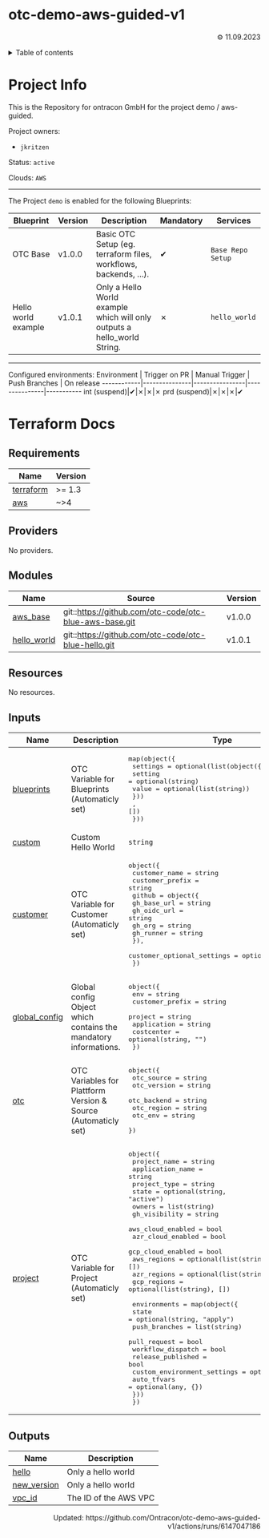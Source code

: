 <!-- OTC-HEADER-START -->
# otc-demo-aws-guided-v1
<p align=right>⚙ 11.09.2023</p>
<details>
<summary>Table of contents</summary>


- [Project Info](#project-info)
- [Terraform Docs](#terraform-docs)
  * [Requirements](#requirements)
  * [Providers](#providers)
  * [Modules](#modules)
  * [Resources](#resources)
  * [Inputs](#inputs)
  * [Outputs](#outputs)
</details>
<!-- OTC-HEADER-END -->

# Project Info

This is the Repository for ontracon GmbH for the project demo / aws-guided.

Project owners:
- `jkritzen`

Status: `active`

Clouds: `AWS`  

___

The Project `demo` is enabled for the following Blueprints:

Blueprint  | Version |Description  | Mandatory | Services
-----------|---------|-------------|-----------|----------
OTC Base | v1.0.0 | Basic OTC Setup (eg. terraform files, workflows, backends, ...).|  ✔  | `Base Repo Setup`
Hello world example | v1.0.1 | Only a Hello World example which will only outputs a hello_world String.|  ✗  | `hello_world`
___

Configured environments:
Environment | Trigger on PR | Manual Trigger | Push Branches | On release
------------|---------------|----------------|---------------|-----------
int (suspend)|✔|✗|✗|✗
prd (suspend)|✗|✗|✗|✔

<!-- OTC-FOOTER-START -->
# Terraform Docs

<!-- BEGIN_TF_DOCS -->
## Requirements

| Name | Version |
|------|---------|
| <a name="requirement_terraform"></a> [terraform](#requirement\_terraform) | >= 1.3 |
| <a name="requirement_aws"></a> [aws](#requirement\_aws) | ~>4 |

## Providers

No providers.

## Modules

| Name | Source | Version |
|------|--------|---------|
| <a name="module_aws_base"></a> [aws\_base](#module\_aws\_base) | git::https://github.com/otc-code/otc-blue-aws-base.git | v1.0.0 |
| <a name="module_hello_world"></a> [hello\_world](#module\_hello\_world) | git::https://github.com/otc-code/otc-blue-hello.git | v1.0.1 |

## Resources

No resources.

## Inputs

| Name | Description | Type | Default | Required |
|------|-------------|------|---------|:--------:|
| <a name="input_blueprints"></a> [blueprints](#input\_blueprints) | OTC Variable for Blueprints (Automaticly set) | <pre>map(object({<br>    settings = optional(list(object({<br>      setting = optional(string)<br>      value   = optional(list(string))<br>      }))<br>    , [])<br>  }))</pre> | `{}` | no |
| <a name="input_custom"></a> [custom](#input\_custom) | Custom Hello World | `string` | `""` | no |
| <a name="input_customer"></a> [customer](#input\_customer) | OTC Variable for Customer (Automaticly set) | <pre>object({<br>    customer_name   = string<br>    customer_prefix = string<br>    github = object({<br>      gh_base_url = string<br>      gh_oidc_url = string<br>      gh_org      = string<br>      gh_runner   = string<br>    }),<br>    customer_optional_settings = optional(any, {})<br>  })</pre> | n/a | yes |
| <a name="input_global_config"></a> [global\_config](#input\_global\_config) | Global config Object which contains the mandatory informations. | <pre>object({<br>    env             = string<br>    customer_prefix = string<br>    project         = string<br>    application     = string<br>    costcenter      = optional(string, "")<br>  })</pre> | n/a | yes |
| <a name="input_otc"></a> [otc](#input\_otc) | OTC Variables for Plattform Version & Source (Automaticly set) | <pre>object({<br>    otc_source  = string<br>    otc_version = string<br>    otc_backend = string<br>    otc_region  = string<br>    otc_env     = string<br>  })</pre> | n/a | yes |
| <a name="input_project"></a> [project](#input\_project) | OTC Variable for Project (Automaticly set) | <pre>object({<br>    project_name      = string<br>    application_name  = string<br>    project_type      = string<br>    state             = optional(string, "active")<br>    owners            = list(string)<br>    gh_visibility     = string<br>    aws_cloud_enabled = bool<br>    azr_cloud_enabled = bool<br>    gcp_cloud_enabled = bool<br>    aws_regions       = optional(list(string), [])<br>    azr_regions       = optional(list(string), [])<br>    gcp_regions       = optional(list(string), [])<br><br>    environments = map(object({<br>      state                       = optional(string, "apply")<br>      push_branches               = list(string)<br>      pull_request                = bool<br>      workflow_dispatch           = bool<br>      release_published           = bool<br>      custom_environment_settings = optional(any, {})<br>      auto_tfvars                 = optional(any, {})<br>    }))<br>  })</pre> | n/a | yes |

## Outputs

| Name | Description |
|------|-------------|
| <a name="output_hello"></a> [hello](#output\_hello) | Only a hello world |
| <a name="output_new_version"></a> [new\_version](#output\_new\_version) | Only a hello world |
| <a name="output_vpc_id"></a> [vpc\_id](#output\_vpc\_id) | The ID of the AWS VPC |
<!-- END_TF_DOCS -->
<p align=right>Updated: https://github.com/Ontracon/otc-demo-aws-guided-v1/actions/runs/6147047186</p>
<!-- OTC-FOOTER-END -->
